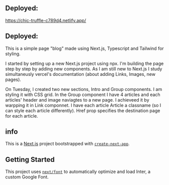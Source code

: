 ## Deployed:

https://chic-truffle-c789d4.netlify.app/

## Deployed:
This is a simple page "blog" made using Next.js, Typescript and Tailwind for styling.

I started by setting up a new Next.js project using npx. 
I'm building the page step by step by adding new components. As I am still new to Next.js I study simultaneusly vercel's documentation (about adding Links, Images, new pages).

On Tuesday, I created two new sections, Intro and Group components. I am styling it with CSS grid. In the Group component I have 4 articles and each articles' header and image naviagtes to a new page. I achieveed it by warpping it in Link componnet. I have each article Article a classname (so I can style each article differently). Href prop specifies the destination page for each article. 

##  info

This is a [Next.js](https://nextjs.org/) project bootstrapped with [`create-next-app`](https://github.com/vercel/next.js/tree/canary/packages/create-next-app).

## Getting Started

This project uses [`next/font`](https://nextjs.org/docs/basic-features/font-optimization) to automatically optimize and load Inter, a custom Google Font.

